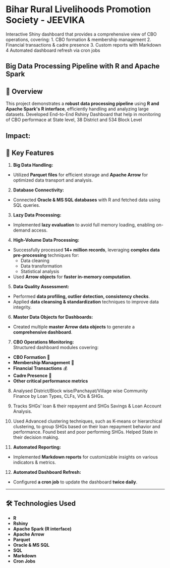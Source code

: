 # Bihar Rural Livelihoods Promotion Society - JEEVIKA
Interactive Shiny dashboard that provides a comprehensive view of CBO operations, covering: 1. CBO formation &amp; membership management 2. Financial transactions &amp; cadre presence 3. Custom reports with Markdown 4 Automated dashboard refresh via cron jobs

## Big Data Processing Pipeline with R and Apache Spark

## 📌 Overview  
This project demonstrates a **robust data processing pipeline** using **R and Apache Spark's R interface**, efficiently handling and analyzing large datasets. Developed End-to-End Rshiny Dashboard that help in monitoring of CBO performace at State level, 38 District and 534 Block Level
## Impact:

## 🔹 Key Features  

1. **Big Data Handling:**  
- Utilized **Parquet files** for efficient storage and **Apache Arrow** for optimized data transport and analysis.  

2. **Database Connectivity:**  
- Connected **Oracle & MS SQL databases** with R and fetched data using SQL queries.  

3. **Lazy Data Processing:**  
- Implemented **lazy evaluation** to avoid full memory loading, enabling on-demand access.  

4. **High-Volume Data Processing:**  
- Successfully processed **14+ million records**, leveraging **complex data pre-processing** 
techniques for:  
  - Data cleaning  
  - Data transformation  
  - Statistical analysis  
- Used **Arrow objects** for **faster in-memory computation**.  

5. **Data Quality Assessment:**  
- Performed **data profiling, outlier detection, consistency checks**.  
- Applied **data cleansing & standardization** techniques to improve data integrity.  

6. **Master Data Objects for Dashboards:**  
- Created multiple **master Arrow data objects** to generate a **comprehensive dashboard**.  

7. **CBO Operations Monitoring:**  
Structured dashboard modules covering:  
- **CBO Formation** 🏢  
- **Membership Management** 👥  
- **Financial Transactions** 💰  
- **Cadre Presence** 🏅  
- **Other critical performance metrics** 

8. Analysed District/Block wise/Panchayat/Village wise Community Finance by Loan Types, CLFs, VOs & SHGs. 
9. Tracks SHGs' loan & their repayemt and SHGs Savings & Loan Account Analysis. 
10. Used Advanced clustering techniques, such as K-means or hierarchical clustering, to group SHGs based on their loan repayment behavior and performance. Found best and poor performing SHGs. Helped State in their decision making.

11. **Automated Reporting:**  
- Implemented **Markdown reports** for customizable insights on various indicators & metrics.  

12. **Automated Dashboard Refresh:**  
- Configured **a cron job** to update the dashboard **twice daily**.  

---

## 🛠️ Technologies Used  
- **R**  
- **Rshiny** 
- **Apache Spark (R interface)**  
- **Apache Arrow**  
- **Parquet**  
- **Oracle & MS SQL**  
- **SQL**  
- **Markdown**  
- **Cron Jobs**  

 

